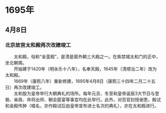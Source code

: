 # 1695年
## 4月8日
### 北京故宫太和殿再次改建竣工
　　太和殿，俗称“金銮殿”，是清是窗外朝三大殿之一。在紫禁城太和门的正中，坐北朝南。<br>　　开始建于1420年（明永乐十八年），名奉天殿，1645年（清顺治二年）改为太和殿。<br>　　1669年（康熙八年）重新修建，1695年4月8日（康熙三十四年二月二十五日）再次改建竣工。<br>　　太和股为皇帝举行大朝典礼的场所。每年元旦、冬至和皇帝诞辰3大节日与登极、亲政、命将出师、朝会筵宴等事宜均在此举行。此外，对百官封授谢恩，殿试和金殿传肿（唱名，亦作殿试后由皇帝宣布进士名次的典礼），亦在太和殿进行。
<comment/>